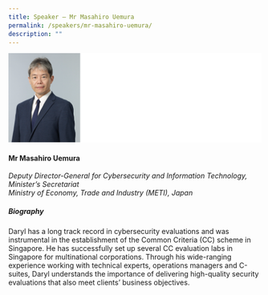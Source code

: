 ```yaml
---
title: Speaker – Mr Masahiro Uemura
permalink: /speakers/mr-masahiro-uemura/
description: ""
---
```

![](/images/2023%20Speakers/masahiro%20uemura.png)

#### **Mr Masahiro Uemura**

*Deputy Director-General for Cybersecurity and Information Technology, Minister’s Secretariat <br>
Ministry of Economy, Trade and Industry (METI), Japan*


##### **Biography**
 Daryl has a long track record in cybersecurity evaluations and was instrumental in the establishment of the Common Criteria (CC) scheme in Singapore. He has successfully set up several CC evaluation labs in Singapore for multinational corporations. Through his wide-ranging experience working with technical experts, operations managers and C-suites, Daryl understands the importance of delivering high-quality security evaluations that also meet clients’ business objectives.